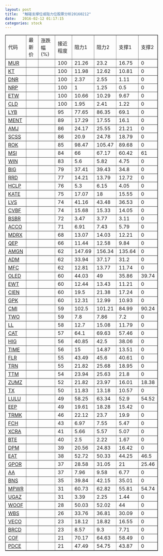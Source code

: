 ```yaml
---
layout: post
title:  "触碰支撑位或阻力位股票分析20160212"
date:   2016-02-12 01:17:15
categories: stock
---
```

<script type="text/javascript">
var stockList = []
stockList.push('gb_mur');
stockList.push('gb_kt');
stockList.push('gb_dnr');
stockList.push('gb_nrp');
stockList.push('gb_etw');
stockList.push('gb_cld');
stockList.push('gb_lyb');
stockList.push('gb_ment');
stockList.push('gb_amj');
stockList.push('gb_scss');
stockList.push('gb_rok');
stockList.push('gb_msi');
stockList.push('gb_win');
stockList.push('gb_big');
stockList.push('gb_rrd');
stockList.push('gb_hclp');
stockList.push('gb_kate');
stockList.push('gb_lvs');
stockList.push('gb_cvbf');
stockList.push('gb_bsbr');
stockList.push('gb_acco');
stockList.push('gb_mdrx');
stockList.push('gb_qep');
stockList.push('gb_amgn');
stockList.push('gb_adm');
stockList.push('gb_mfc');
stockList.push('gb_oled');
stockList.push('gb_ewt');
stockList.push('gb_cien');
stockList.push('gb_gpk');
stockList.push('gb_cmi');
stockList.push('gb_two');
stockList.push('gb_ll');
stockList.push('gb_cat');
stockList.push('gb_hig');
stockList.push('gb_time');
stockList.push('gb_flr');
stockList.push('gb_trn');
stockList.push('gb_ttm');
stockList.push('gb_zumz');
stockList.push('gb_tx');
stockList.push('gb_lulu');
stockList.push('gb_eep');
stockList.push('gb_trmk');
stockList.push('gb_fch');
stockList.push('gb_xcra');
stockList.push('gb_bte');
stockList.push('gb_dpm');
stockList.push('gb_eat');
stockList.push('gb_gpor');
stockList.push('gb_aa');
stockList.push('gb_bns');
stockList.push('gb_mpwr');
stockList.push('gb_ugaz');
stockList.push('gb_woof');
stockList.push('gb_wbs');
stockList.push('gb_veco');
stockList.push('gb_brcd');
stockList.push('gb_cof');
stockList.push('gb_pdce');
</script>
<table border="1">
 <tr>
 <td>代码</td>
 <td>最新价</td>
 <td>涨跌幅(%)</td>
 <td>接近程度</td>
 <td>阻力1</td>
 <td>阻力2</td>
 <td>支撑1</td>
 <td>支撑2</td>
</tr>
  <tr id="mur" class="green">
  <td><a href="http://stock.finance.sina.com.cn/usstock/quotes/MUR.html" target="_blank">MUR</a></td><td></td><td></td><td>100</td><td>21.26</td><td>23.2</td><td>16.75</td><td>0</td></tr>
  <tr id="kt" class="red">
  <td><a href="http://stock.finance.sina.com.cn/usstock/quotes/KT.html" target="_blank">KT</a></td><td></td><td></td><td>100</td><td>11.98</td><td>12.62</td><td>10.81</td><td>0</td></tr>
  <tr id="dnr" class="green">
  <td><a href="http://stock.finance.sina.com.cn/usstock/quotes/DNR.html" target="_blank">DNR</a></td><td></td><td></td><td>100</td><td>2.37</td><td>2.55</td><td>1.11</td><td>0</td></tr>
  <tr id="nrp" class="red">
  <td><a href="http://stock.finance.sina.com.cn/usstock/quotes/NRP.html" target="_blank">NRP</a></td><td></td><td></td><td>100</td><td>1</td><td>1.25</td><td>0.5</td><td>0</td></tr>
  <tr id="etw" class="green">
  <td><a href="http://stock.finance.sina.com.cn/usstock/quotes/ETW.html" target="_blank">ETW</a></td><td></td><td></td><td>100</td><td>10.66</td><td>10.29</td><td>9.67</td><td>0</td></tr>
  <tr id="cld" class="red">
  <td><a href="http://stock.finance.sina.com.cn/usstock/quotes/CLD.html" target="_blank">CLD</a></td><td></td><td></td><td>100</td><td>1.95</td><td>2.41</td><td>1.22</td><td>0</td></tr>
  <tr id="lyb" class="red">
  <td><a href="http://stock.finance.sina.com.cn/usstock/quotes/LYB.html" target="_blank">LYB</a></td><td></td><td></td><td>95</td><td>77.65</td><td>86.35</td><td>69.1</td><td>0</td></tr>
  <tr id="ment" class="red">
  <td><a href="http://stock.finance.sina.com.cn/usstock/quotes/MENT.html" target="_blank">MENT</a></td><td></td><td></td><td>89</td><td>17.29</td><td>17.55</td><td>16.1</td><td>0</td></tr>
  <tr id="amj" class="green">
  <td><a href="http://stock.finance.sina.com.cn/usstock/quotes/AMJ.html" target="_blank">AMJ</a></td><td></td><td></td><td>86</td><td>24.17</td><td>25.55</td><td>21.21</td><td>0</td></tr>
  <tr id="scss" class="red">
  <td><a href="http://stock.finance.sina.com.cn/usstock/quotes/SCSS.html" target="_blank">SCSS</a></td><td></td><td></td><td>86</td><td>20.9</td><td>24.78</td><td>18.79</td><td>0</td></tr>
  <tr id="rok" class="red">
  <td><a href="http://stock.finance.sina.com.cn/usstock/quotes/ROK.html" target="_blank">ROK</a></td><td></td><td></td><td>85</td><td>98.47</td><td>105.47</td><td>89.68</td><td>0</td></tr>
  <tr id="msi" class="green">
  <td><a href="http://stock.finance.sina.com.cn/usstock/quotes/MSI.html" target="_blank">MSI</a></td><td></td><td></td><td>84</td><td>66</td><td>67.17</td><td>60.42</td><td>61</td></tr>
  <tr id="win" class="red">
  <td><a href="http://stock.finance.sina.com.cn/usstock/quotes/WIN.html" target="_blank">WIN</a></td><td></td><td></td><td>83</td><td>5.6</td><td>5.82</td><td>4.75</td><td>0</td></tr>
  <tr id="big" class="red">
  <td><a href="http://stock.finance.sina.com.cn/usstock/quotes/BIG.html" target="_blank">BIG</a></td><td></td><td></td><td>79</td><td>37.41</td><td>39.43</td><td>34.8</td><td>0</td></tr>
  <tr id="rrd" class="green">
  <td><a href="http://stock.finance.sina.com.cn/usstock/quotes/RRD.html" target="_blank">RRD</a></td><td></td><td></td><td>77</td><td>14.21</td><td>13.79</td><td>12.72</td><td>0</td></tr>
  <tr id="hclp" class="green">
  <td><a href="http://stock.finance.sina.com.cn/usstock/quotes/HCLP.html" target="_blank">HCLP</a></td><td></td><td></td><td>76</td><td>5.3</td><td>6.15</td><td>4.05</td><td>0</td></tr>
  <tr id="kate" class="green">
  <td><a href="http://stock.finance.sina.com.cn/usstock/quotes/KATE.html" target="_blank">KATE</a></td><td></td><td></td><td>75</td><td>17.07</td><td>18</td><td>15.55</td><td>0</td></tr>
  <tr id="lvs" class="red">
  <td><a href="http://stock.finance.sina.com.cn/usstock/quotes/LVS.html" target="_blank">LVS</a></td><td></td><td></td><td>74</td><td>41.16</td><td>43.48</td><td>36.53</td><td>0</td></tr>
  <tr id="cvbf" class="red">
  <td><a href="http://stock.finance.sina.com.cn/usstock/quotes/CVBF.html" target="_blank">CVBF</a></td><td></td><td></td><td>74</td><td>15.68</td><td>15.33</td><td>14.05</td><td>0</td></tr>
  <tr id="bsbr" class="red">
  <td><a href="http://stock.finance.sina.com.cn/usstock/quotes/BSBR.html" target="_blank">BSBR</a></td><td></td><td></td><td>72</td><td>3.47</td><td>3.77</td><td>3.11</td><td>0</td></tr>
  <tr id="acco" class="red">
  <td><a href="http://stock.finance.sina.com.cn/usstock/quotes/ACCO.html" target="_blank">ACCO</a></td><td></td><td></td><td>71</td><td>6.91</td><td>7.43</td><td>5.79</td><td>0</td></tr>
  <tr id="mdrx" class="green">
  <td><a href="http://stock.finance.sina.com.cn/usstock/quotes/MDRX.html" target="_blank">MDRX</a></td><td></td><td></td><td>68</td><td>13.07</td><td>14.03</td><td>12.21</td><td>0</td></tr>
  <tr id="qep" class="red">
  <td><a href="http://stock.finance.sina.com.cn/usstock/quotes/QEP.html" target="_blank">QEP</a></td><td></td><td></td><td>66</td><td>11.44</td><td>12.58</td><td>9.84</td><td>0</td></tr>
  <tr id="amgn" class="red">
  <td><a href="http://stock.finance.sina.com.cn/usstock/quotes/AMGN.html" target="_blank">AMGN</a></td><td></td><td></td><td>62</td><td>147.69</td><td>156.34</td><td>135.64</td><td>0</td></tr>
  <tr id="adm" class="red">
  <td><a href="http://stock.finance.sina.com.cn/usstock/quotes/ADM.html" target="_blank">ADM</a></td><td></td><td></td><td>62</td><td>33.94</td><td>37.17</td><td>31.2</td><td>0</td></tr>
  <tr id="mfc" class="red">
  <td><a href="http://stock.finance.sina.com.cn/usstock/quotes/MFC.html" target="_blank">MFC</a></td><td></td><td></td><td>62</td><td>12.81</td><td>13.77</td><td>11.74</td><td>0</td></tr>
  <tr id="oled" class="red">
  <td><a href="http://stock.finance.sina.com.cn/usstock/quotes/OLED.html" target="_blank">OLED</a></td><td></td><td></td><td>60</td><td>44.03</td><td>49</td><td>35.86</td><td>39.74</td></tr>
  <tr id="ewt" class="red">
  <td><a href="http://stock.finance.sina.com.cn/usstock/quotes/EWT.html" target="_blank">EWT</a></td><td></td><td></td><td>60</td><td>12.44</td><td>13.43</td><td>11.21</td><td>0</td></tr>
  <tr id="cien" class="green">
  <td><a href="http://stock.finance.sina.com.cn/usstock/quotes/CIEN.html" target="_blank">CIEN</a></td><td></td><td></td><td>60</td><td>19.5</td><td>21.38</td><td>17.24</td><td>0</td></tr>
  <tr id="gpk" class="red">
  <td><a href="http://stock.finance.sina.com.cn/usstock/quotes/GPK.html" target="_blank">GPK</a></td><td></td><td></td><td>60</td><td>12.31</td><td>12.99</td><td>10.93</td><td>0</td></tr>
  <tr id="cmi" class="red">
  <td><a href="http://stock.finance.sina.com.cn/usstock/quotes/CMI.html" target="_blank">CMI</a></td><td></td><td></td><td>59</td><td>102.5</td><td>101.21</td><td>84.99</td><td>90.24</td></tr>
  <tr id="two" class="green">
  <td><a href="http://stock.finance.sina.com.cn/usstock/quotes/TWO.html" target="_blank">TWO</a></td><td></td><td></td><td>59</td><td>7.8</td><td>7.86</td><td>7.2</td><td>0</td></tr>
  <tr id="ll" class="green">
  <td><a href="http://stock.finance.sina.com.cn/usstock/quotes/LL.html" target="_blank">LL</a></td><td></td><td></td><td>58</td><td>12.7</td><td>15.08</td><td>11.79</td><td>0</td></tr>
  <tr id="cat" class="red">
  <td><a href="http://stock.finance.sina.com.cn/usstock/quotes/CAT.html" target="_blank">CAT</a></td><td></td><td></td><td>57</td><td>64.1</td><td>69.63</td><td>57.46</td><td>0</td></tr>
  <tr id="hig" class="red">
  <td><a href="http://stock.finance.sina.com.cn/usstock/quotes/HIG.html" target="_blank">HIG</a></td><td></td><td></td><td>56</td><td>40.85</td><td>42.5</td><td>38.06</td><td>0</td></tr>
  <tr id="time" class="green">
  <td><a href="http://stock.finance.sina.com.cn/usstock/quotes/TIME.html" target="_blank">TIME</a></td><td></td><td></td><td>56</td><td>15</td><td>14.87</td><td>13.51</td><td>0</td></tr>
  <tr id="flr" class="red">
  <td><a href="http://stock.finance.sina.com.cn/usstock/quotes/FLR.html" target="_blank">FLR</a></td><td></td><td></td><td>55</td><td>43.49</td><td>45.6</td><td>40.61</td><td>0</td></tr>
  <tr id="trn" class="red">
  <td><a href="http://stock.finance.sina.com.cn/usstock/quotes/TRN.html" target="_blank">TRN</a></td><td></td><td></td><td>55</td><td>21.82</td><td>25.68</td><td>18.95</td><td>0</td></tr>
  <tr id="ttm" class="green">
  <td><a href="http://stock.finance.sina.com.cn/usstock/quotes/TTM.html" target="_blank">TTM</a></td><td></td><td></td><td>54</td><td>23.94</td><td>25.63</td><td>21.8</td><td>0</td></tr>
  <tr id="zumz" class="green">
  <td><a href="http://stock.finance.sina.com.cn/usstock/quotes/ZUMZ.html" target="_blank">ZUMZ</a></td><td></td><td></td><td>52</td><td>21.82</td><td>23.97</td><td>16.01</td><td>18.38</td></tr>
  <tr id="tx" class="red">
  <td><a href="http://stock.finance.sina.com.cn/usstock/quotes/TX.html" target="_blank">TX</a></td><td></td><td></td><td>50</td><td>11.83</td><td>13.18</td><td>10.57</td><td>0</td></tr>
  <tr id="lulu" class="red">
  <td><a href="http://stock.finance.sina.com.cn/usstock/quotes/LULU.html" target="_blank">LULU</a></td><td></td><td></td><td>49</td><td>58.25</td><td>63.34</td><td>52.9</td><td>54.52</td></tr>
  <tr id="eep" class="green">
  <td><a href="http://stock.finance.sina.com.cn/usstock/quotes/EEP.html" target="_blank">EEP</a></td><td></td><td></td><td>49</td><td>19.61</td><td>18.28</td><td>15.42</td><td>0</td></tr>
  <tr id="trmk" class="red">
  <td><a href="http://stock.finance.sina.com.cn/usstock/quotes/TRMK.html" target="_blank">TRMK</a></td><td></td><td></td><td>46</td><td>22.12</td><td>23.7</td><td>19.9</td><td>0</td></tr>
  <tr id="fch" class="red">
  <td><a href="http://stock.finance.sina.com.cn/usstock/quotes/FCH.html" target="_blank">FCH</a></td><td></td><td></td><td>43</td><td>6.97</td><td>7.55</td><td>5.47</td><td>0</td></tr>
  <tr id="xcra" class="green">
  <td><a href="http://stock.finance.sina.com.cn/usstock/quotes/XCRA.html" target="_blank">XCRA</a></td><td></td><td></td><td>41</td><td>5.66</td><td>5.57</td><td>5.07</td><td>0</td></tr>
  <tr id="bte" class="green">
  <td><a href="http://stock.finance.sina.com.cn/usstock/quotes/BTE.html" target="_blank">BTE</a></td><td></td><td></td><td>40</td><td>2.5</td><td>2.22</td><td>1.67</td><td>0</td></tr>
  <tr id="dpm" class="green">
  <td><a href="http://stock.finance.sina.com.cn/usstock/quotes/DPM.html" target="_blank">DPM</a></td><td></td><td></td><td>39</td><td>20.56</td><td>24.83</td><td>16.42</td><td>0</td></tr>
  <tr id="eat" class="green">
  <td><a href="http://stock.finance.sina.com.cn/usstock/quotes/EAT.html" target="_blank">EAT</a></td><td></td><td></td><td>38</td><td>52.72</td><td>50.33</td><td>44.25</td><td>46.5</td></tr>
  <tr id="gpor" class="red">
  <td><a href="http://stock.finance.sina.com.cn/usstock/quotes/GPOR.html" target="_blank">GPOR</a></td><td></td><td></td><td>37</td><td>28.58</td><td>31.05</td><td>21</td><td>25.46</td></tr>
  <tr id="aa" class="red">
  <td><a href="http://stock.finance.sina.com.cn/usstock/quotes/AA.html" target="_blank">AA</a></td><td></td><td></td><td>37</td><td>7.96</td><td>9.58</td><td>6.77</td><td>0</td></tr>
  <tr id="bns" class="red">
  <td><a href="http://stock.finance.sina.com.cn/usstock/quotes/BNS.html" target="_blank">BNS</a></td><td></td><td></td><td>35</td><td>39.84</td><td>42.15</td><td>35.01</td><td>0</td></tr>
  <tr id="mpwr" class="green">
  <td><a href="http://stock.finance.sina.com.cn/usstock/quotes/MPWR.html" target="_blank">MPWR</a></td><td></td><td></td><td>31</td><td>60.73</td><td>62.82</td><td>55.81</td><td>54.74</td></tr>
  <tr id="ugaz" class="green">
  <td><a href="http://stock.finance.sina.com.cn/usstock/quotes/UGAZ.html" target="_blank">UGAZ</a></td><td></td><td></td><td>31</td><td>3.39</td><td>2.25</td><td>1.44</td><td>0</td></tr>
  <tr id="woof" class="red">
  <td><a href="http://stock.finance.sina.com.cn/usstock/quotes/WOOF.html" target="_blank">WOOF</a></td><td></td><td></td><td>28</td><td>50.03</td><td>52.02</td><td>44</td><td>0</td></tr>
  <tr id="wbs" class="red">
  <td><a href="http://stock.finance.sina.com.cn/usstock/quotes/WBS.html" target="_blank">WBS</a></td><td></td><td></td><td>26</td><td>33.76</td><td>36.81</td><td>30.09</td><td>0</td></tr>
  <tr id="veco" class="red">
  <td><a href="http://stock.finance.sina.com.cn/usstock/quotes/VECO.html" target="_blank">VECO</a></td><td></td><td></td><td>23</td><td>18.12</td><td>18.82</td><td>16.55</td><td>0</td></tr>
  <tr id="brcd" class="green">
  <td><a href="http://stock.finance.sina.com.cn/usstock/quotes/BRCD.html" target="_blank">BRCD</a></td><td></td><td></td><td>23</td><td>8.57</td><td>9.3</td><td>7.71</td><td>0</td></tr>
  <tr id="cof" class="red">
  <td><a href="http://stock.finance.sina.com.cn/usstock/quotes/COF.html" target="_blank">COF</a></td><td></td><td></td><td>21</td><td>70.17</td><td>64.63</td><td>58.49</td><td>0</td></tr>
  <tr id="pdce" class="red">
  <td><a href="http://stock.finance.sina.com.cn/usstock/quotes/PDCE.html" target="_blank">PDCE</a></td><td></td><td></td><td>21</td><td>47.49</td><td>54.75</td><td>43.87</td><td>0</td></tr>
</table>
